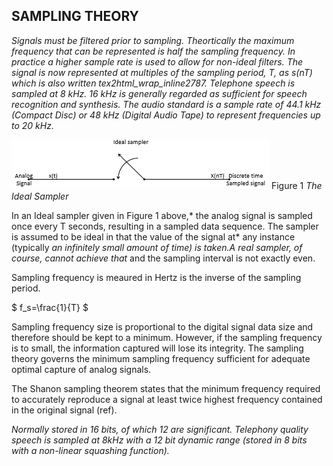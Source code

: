 
## SAMPLING THEORY

*Signals must be filtered prior to sampling. Theortically the maximum frequency that can be represented is half the sampling frequency. In practice a higher sample rate is used to allow for non-ideal filters.
The signal is now represented at multiples of the sampling period, T, as s(nT) which is also written tex2html_wrap_inline2787.
Telephone speech is sampled at 8 kHz. 16 kHz is generally regarded as sufficient for speech recognition and synthesis. The audio standard is a sample rate of 44.1 kHz (Compact Disc) or 48 kHz (Digital Audio Tape) to represent frequencies up to 20 kHz.*

![Figure 1 Ideal sampler](img/sampler.PNG)
Figure 1 *The Ideal Sampler*

In an Ideal sampler given in Figure 1 above,* the analog signal is sampled once every T seconds, resulting in a sampled data sequence.  The sampler is assumed to be ideal in that the value of the signal at* any instance (typically *an infinitely small amount of time) is taken.A real sampler, of course, cannot achieve that* and the sampling interval is not exactly even. 

Sampling frequency is meaured in Hertz is the inverse of the sampling period.

$ f_s=\frac{1}{T} $

Sampling frequency size is proportional to the digital signal data size and therefore should be kept to a minimum.  However, if the sampling frequency is to small, the information captured will lose its integrity.  The sampling theory governs the minimum sampling frequency sufficient for adequate optimal capture of analog signals.



The Shanon sampling theorem states that the minimum frequency required to accurately reproduce a signal at least twice highest frequency contained in the original signal (ref). 

*Normally stored in 16 bits, of which 12 are significant. Telephony quality speech is sampled at 8kHz with a 12 bit dynamic range (stored in 8 bits with a non-linear squashing function).*


```python

```
